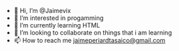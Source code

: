 - 👋 Hi, I’m @Jaimevix
- 👀 I’m interested in progamming
- 🌱 I’m currently learning HTML
- 💞️ I’m looking to collaborate on things that i am learning
- 📫 How to reach me jaimeperiardtasaico@gmail.com

<!---
Jaimevix/Jaimevix is a ✨ special ✨ repository because its `README.md` (this file) appears on your GitHub profile.
You can click the Preview link to take a look at your changes.
--->
